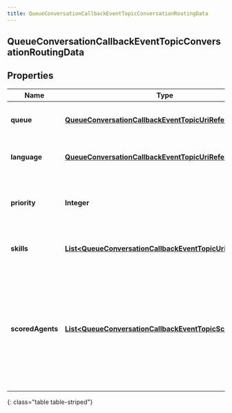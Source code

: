 ```yaml
---
title: QueueConversationCallbackEventTopicConversationRoutingData
---
```

## QueueConversationCallbackEventTopicConversationRoutingData


## Properties

| Name | Type | Description | Notes |
| ------------ | ------------- | ------------- | ------------- |
| **queue** | <!----><!---->[**QueueConversationCallbackEventTopicUriReference**](QueueConversationCallbackEventTopicUriReference.html)<!----> | A UriReference for a resource |  [optional] |
| **language** | <!----><!---->[**QueueConversationCallbackEventTopicUriReference**](QueueConversationCallbackEventTopicUriReference.html)<!----> | A UriReference for a resource |  [optional] |
| **priority** | <!----><!---->**Integer**<!----> | The priority of the conversation to use for routing decisions |  [optional] |
| **skills** | <!----><!---->[**List&lt;QueueConversationCallbackEventTopicUriReference&gt;**](QueueConversationCallbackEventTopicUriReference.html)<!----> | The skills to use for routing decisions |  [optional] |
| **scoredAgents** | <!----><!---->[**List&lt;QueueConversationCallbackEventTopicScoredAgent&gt;**](QueueConversationCallbackEventTopicScoredAgent.html)<!----> | A collection of agents and their assigned scores for this conversation (0 - 100, higher being better), for use in routing to preferred agents |  [optional] |
{: class="table table-striped"}



